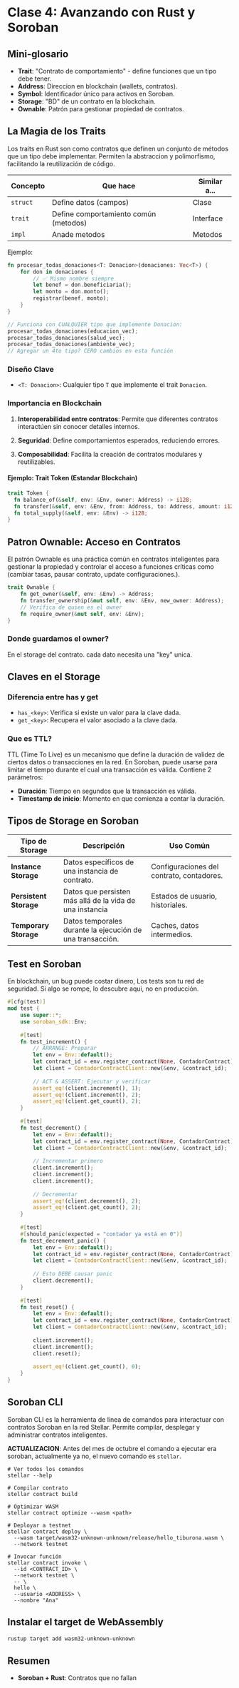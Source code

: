 # Clase 4: Avanzando con Rust y Soroban

## Mini-glosario
- **Trait**: "Contrato de comportamiento" - define funciones que un tipo debe tener.
- **Address**: Direccion en blockchain (wallets, contratos).
- **Symbol**: Identificador único para activos en Soroban.
- **Storage**: "BD" de un contrato en la blockchain.
- **Ownable**: Patrón para gestionar propiedad de contratos.

## La Magia de los Traits
Los traits en Rust son como contratos que definen un conjunto de métodos que un tipo debe implementar. Permiten la abstraccion y polimorfismo, facilitando la reutilización de código.

|Concepto |Que hace | Similar a... |
|---------|---------|---------------|
| `struct`  | Define datos (campos) | Clase  |
| `trait`   | Define comportamiento común (metodos) | Interface |
| `impl`    | Anade metodos | Metodos |


Ejemplo:
```rust
fn procesar_todas_donaciones<T: Donacion>(donaciones: Vec<T>) {
    for don in donaciones {
        // ✅ Mismo nombre siempre
        let benef = don.beneficiaria(); 
        let monto = don.monto();
        registrar(benef, monto);
    }
}

// Funciona con CUALQUIER tipo que implemente Donacion:
procesar_todas_donaciones(educacion_vec);
procesar_todas_donaciones(salud_vec);
procesar_todas_donaciones(ambiente_vec);
// Agregar un 4to tipo? CERO cambios en esta función
```

### Diseño Clave
- `<T: Donacion>`: Cualquier tipo `T` que implemente el trait `Donacion`.

### Importancia en Blockchain
1. **Interoperabilidad entre contratos**: Permite que diferentes contratos interactúen sin conocer detalles internos.

2. **Seguridad**: Define comportamientos esperados, reduciendo errores.

3. **Composabilidad**: Facilita la creación de contratos modulares y reutilizables.

#### Ejemplo: Trait Token (Estandar Blockchain)
```rust
trait Token {
  fn balance_of(&self, env: &Env, owner: Address) -> i128;
  fn transfer(&self, env: &Env, from: Address, to: Address, amount: i128) -> Result<(), Error>;
  fn total_supply(&self, env: &Env) -> i128;
}
```

## Patron Ownable: Acceso en Contratos
El patrón Ownable es una práctica común en contratos inteligentes para gestionar la propiedad y controlar el acceso a funciones críticas como (cambiar tasas, pausar contrato, update configuraciones.).

```rust
trait Ownable {
    fn get_owner(&self, env: &Env) -> Address;
    fn transfer_ownership(&mut self, env: &Env, new_owner: Address);
    // Verifica de quien es el owner
    fn require_owner(&mut self, env: &Env);
}
```
### Donde guardamos el owner?
En el storage del contrato. cada dato necesita una "key" unica.

## Claves en el Storage
### Diferencia entre has y get
- `has_<key>`: Verifica si existe un valor para la clave dada.
- `get_<key>`: Recupera el valor asociado a la clave dada.

### Que es TTL?
TTL (Time To Live) es un mecanismo que define la duración de validez de ciertos datos o transacciones en la red. En Soroban, puede usarse para limitar el tiempo durante el cual una transacción es válida. Contiene 2 parámetros:
- **Duración**: Tiempo en segundos que la transacción es válida.
- **Timestamp de inicio**: Momento en que comienza a contar la duración.


## Tipos de Storage en Soroban
|Tipo de Storage | Descripción | Uso Común |
|----------------|-------------|-----------|
| **Instance Storage** | Datos específicos de una instancia de contrato. | Configuraciones del contrato, contadores. |
| **Persistent Storage** | Datos que persisten más allá de la vida de una instancia | Estados de usuario, historiales. |
| **Temporary Storage** | Datos temporales durante la ejecución de una transacción. | Caches, datos intermedios. |

## Test en Soroban
En blockchain, un bug puede costar dinero, Los tests son tu red de seguridad.
Si algo se rompe, lo descubre aqui, no en producción.
```rust
#[cfg(test)]
mod test {
    use super::*;
    use soroban_sdk::Env;
    
    #[test]
    fn test_increment() {
        // ARRANGE: Preparar
        let env = Env::default();
        let contract_id = env.register_contract(None, ContadorContract);
        let client = ContadorContractClient::new(&env, &contract_id);
        
        // ACT & ASSERT: Ejecutar y verificar
        assert_eq!(client.increment(), 1);
        assert_eq!(client.increment(), 2);
        assert_eq!(client.get_count(), 2);
    }
    
    #[test]
    fn test_decrement() {
        let env = Env::default();
        let contract_id = env.register_contract(None, ContadorContract);
        let client = ContadorContractClient::new(&env, &contract_id);
        
        // Incrementar primero
        client.increment();
        client.increment();
        client.increment();
        
        // Decrementar
        assert_eq!(client.decrement(), 2);
        assert_eq!(client.get_count(), 2);
    }
    
    #[test]
    #[should_panic(expected = "contador ya está en 0")]
    fn test_decrement_panic() {
        let env = Env::default();
        let contract_id = env.register_contract(None, ContadorContract);
        let client = ContadorContractClient::new(&env, &contract_id);
        
        // Esto DEBE causar panic
        client.decrement();
    }
    
    #[test]
    fn test_reset() {
        let env = Env::default();
        let contract_id = env.register_contract(None, ContadorContract);
        let client = ContadorContractClient::new(&env, &contract_id);
        
        client.increment();
        client.increment();
        client.reset();
        
        assert_eq!(client.get_count(), 0);
    }
}
```

## Soroban CLI
Soroban CLI es la herramienta de línea de comandos para interactuar con contratos Soroban en la red Stellar. Permite compilar, desplegar y administrar contratos inteligentes.

**ACTUALIZACION**: Antes del mes de octubre el comando a ejecutar era soroban, actualmente ya no, el nuevo comando es `stellar`.

```
# Ver todos los comandos
stellar --help

# Compilar contrato
stellar contract build

# Optimizar WASM
stellar contract optimize --wasm <path>

# Deployar a testnet
stellar contract deploy \
  --wasm target/wasm32-unknown-unknown/release/hello_tiburona.wasm \
  --network testnet

# Invocar función
stellar contract invoke \
  --id <CONTRACT_ID> \
  --network testnet \
  -- \
  hello \
  --usuario <ADDRESS> \
  --nombre "Ana"
```

## Instalar el target de WebAssembly
```bash
rustup target add wasm32-unknown-unknown
```
## Resumen
- **Soroban + Rust**: Contratos que no fallan